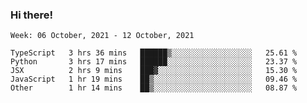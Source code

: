 ### Hi there!

<!--START_SECTION:waka-->
```text
Week: 06 October, 2021 - 12 October, 2021

TypeScript   3 hrs 36 mins   ██████▒░░░░░░░░░░░░░░░░░░   25.61 % 
Python       3 hrs 17 mins   ██████░░░░░░░░░░░░░░░░░░░   23.37 % 
JSX          2 hrs 9 mins    ███▓░░░░░░░░░░░░░░░░░░░░░   15.30 % 
JavaScript   1 hr 19 mins    ██▒░░░░░░░░░░░░░░░░░░░░░░   09.46 % 
Other        1 hr 14 mins    ██▒░░░░░░░░░░░░░░░░░░░░░░   08.87 % 
```
<!--END_SECTION:waka-->
